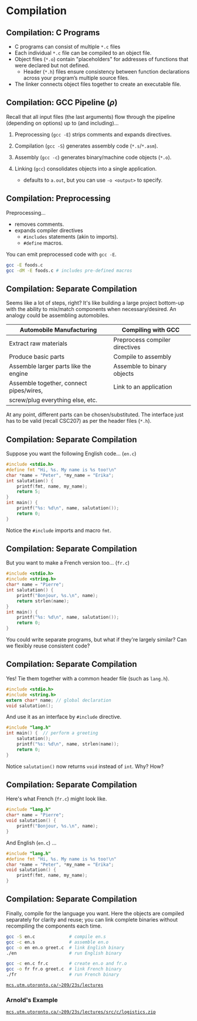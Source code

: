 # Compilation

## Compilation: C Programs

- C programs can consist of multiple `*.c` files
- Each individual `*.c` file can be compiled to an object file.
- Object files (`*.o`) contain "placeholders" for addresses of functions that were declared but not defined.
  - Header (`*.h`) files ensure consistency between function
    declarations across your program’s multiple source files.
- The linker connects object files together to create an
  executable file.

## Compilation: GCC Pipeline ($\rho$)

Recall that all input files (the last arguments) flow through the pipeline (depending on options) up to (and including)...

1. Preprocessing (`gcc -E`) strips comments and expands directives.
2. Compilation (`gcc -S`) generates assembly code (`*.s`/`*.asm`).
3. Assembly (`gcc -c`) generates binary/machine code objects (`*.o`).
4. Linking (`gcc`) consolidates objects into a single application.

   - defaults to `a.out`, but you can use `-o <output>` to specify.

## Compilation: Preprocessing

Preprocessing...

- removes comments.
- expands compiler directives
  - `#includes` statements (akin to imports).
  - `#define` macros.

You can emit preprocessed code with `gcc -E`.

```sh
gcc -E foods.c
gcc -dM -E foods.c # includes pre-defined macros
```

## Compilation: Separate Compilation

Seems like a lot of steps, right? It's like building a large project bottom-up with the ability to mix/match components when necessary/desired. An analogy could be assembling automobiles.

| Automobile Manufacturing                | Compiling with GCC             |
| --------------------------------------- | ------------------------------ |
| Extract raw materials                   | Preprocess compiler directives |
| Produce basic parts                     | Compile to assembly            |
| Assemble larger parts like the engine   | Assemble to binary objects     |
| Assemble together, connect pipes/wires, | Link to an application         |
| screw/plug everything else, etc.        |                                |

At any point, different parts can be chosen/substituted. The interface just has to be valid (recall CSC207) as per the header files (`*.h`).

## Compilation: Separate Compilation

Suppose you want the following English code... (`en.c`)

```c
#include <stdio.h>
#define fmt "Hi, %s. My name is %s too!\n"
char *name = "Peter", *my_name = "Erika";
int salutation() {
    printf(fmt, name, my_name);
    return 5;
}
int main() {
    printf("%s: %d\n", name, salutation());
    return 0;
}
```

Notice the `#include` imports and macro `fmt`.

## Compilation: Separate Compilation

But you want to make a French version too... (`fr.c`)

```c
#include <stdio.h>
#include <string.h>
char* name = "Pierre";
int salutation() {
    printf("Bonjour, %s.\n", name);
    return strlen(name);
}
int main() {
    printf("%s: %d\n", name, salutation());
    return 0;
}
```

You could write separate programs, but what if they're largely similar? Can we flexibly reuse consistent code?

## Compilation: Separate Compilation

Yes! Tie them together with a common header file (such as `lang.h`).

```c
#include <stdio.h>
#include <string.h>
extern char* name; // global declaration
void salutation();
```

And use it as an interface by `#include` directive.

```c
#include "lang.h"
int main() {  // perform a greeting
    salutation();
    printf("%s: %d\n", name, strlen(name));
    return 0;
}
```

Notice `salutation()` now returns `void` instead of `int`. Why? How?

## Compilation: Separate Compilation

Here's what French (`fr.c`) might look like.

```c
#include "lang.h"
char* name = "Pierre";
void salutation() {
    printf("Bonjour, %s.\n", name);
}
```

And English (`en.c`) ...

```c
#include "lang.h"
#define fmt "Hi, %s. My name is %s too!\n"
char *name = "Peter", *my_name = "Erika";
void salutation() {
    printf(fmt, name, my_name);
}
```

## Compilation: Separate Compilation

Finally, compile for the language you want. Here the objects are compiled separately for clarity and reuse; you can link complete binaries without recompiling the components each time.

```sh
gcc -S en.c             # compile en.s
gcc -c en.s             # assemble en.o
gcc -o en en.o greet.c  # link English binary
./en                    # run English binary

gcc -c en.c fr.c        # create en.o and fr.o
gcc -o fr fr.o greet.c  # link French binary
./fr                    # run French binary
```

[`mcs.utm.utoronto.ca/~209/23s/lectures`](https://mcs.utm.utoronto.ca/~209/23s/lectures)

### Arnold's Example

[`mcs.utm.utoronto.ca/~209/23s/lectures/src/c/logistics.zip`](https://mcs.utm.utoronto.ca/~209/23s/lectures/src/c/logistics.zip)
